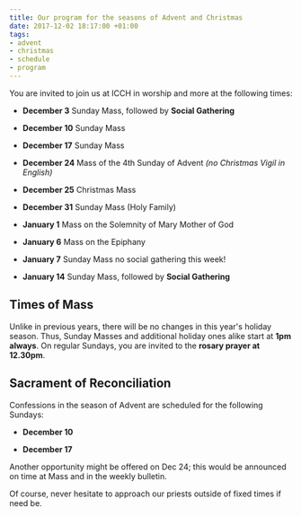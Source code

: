 ```yaml
---
title: Our program for the seasons of Advent and Christmas
date: 2017-12-02 18:17:00 +01:00
tags:
- advent
- christmas
- schedule
- program
---
```


You are invited to join us at ICCH in worship and more at the following times:

* **December 3** Sunday Mass, followed by **Social Gathering**

* **December 10** Sunday Mass

* **December 17** Sunday Mass

* **December 24** Mass of the 4th Sunday of Advent *(no Christmas Vigil in English)*

* **December 25** Christmas Mass

* **December 31** Sunday Mass (Holy Family)

* **January 1** Mass on the Solemnity of Mary Mother of God

* **January 6** Mass on the Epiphany

* **January 7** Sunday Mass no social gathering this week!

* **January 14** Sunday Mass, followed by **Social Gathering**

## Times of Mass

Unlike in previous years, there will be no changes in this year's holiday season. Thus, Sunday
Masses and additional holiday ones alike start at **1pm always**. On regular Sundays, you are invited to the **rosary
prayer at 12.30pm**.

## Sacrament of Reconciliation

Confessions in the season of Advent are scheduled for the following Sundays:

* **December 10**

* **December 17**

Another opportunity might be offered on Dec 24; this would be announced on time at Mass and in the weekly bulletin.

Of course, never hesitate to approach our priests outside of fixed times if need be.